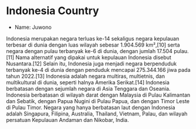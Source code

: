 # Indonesia Country

- Name: Juwono

Indonesia merupakan negara terluas ke-14 sekaligus negara kepulauan terbesar di dunia dengan luas wilayah sebesar 1.904.569 km²,[10] serta negara dengan pulau terbanyak ke-6 di dunia, dengan jumlah 17.504 pulau.[11] Nama alternatif yang dipakai untuk kepulauan Indonesia disebut Nusantara.[12] Selain itu, Indonesia juga menjadi negara berpenduduk terbanyak ke-4 di dunia dengan penduduk mencapai 275.344.166 jiwa pada tahun 2022.[13] Indonesia adalah negara multiras, multietnis, dan multikultural di dunia, seperti halnya Amerika Serikat.[14] Indonesia berbatasan dengan sejumlah negara di Asia Tenggara dan Oseania. Indonesia berbatasan di wilayah darat dengan Malaysia di Pulau Kalimantan dan Sebatik, dengan Papua Nugini di Pulau Papua, dan dengan Timor Leste di Pulau Timor. Negara yang hanya berbatasan laut dengan Indonesia adalah Singapura, Filipina, Australia, Thailand, Vietnam, Palau, dan wilayah persatuan Kepulauan Andaman dan Nikobar, India.